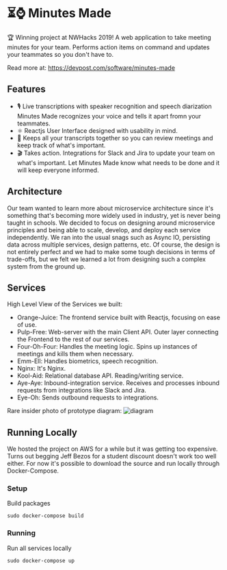 [logo]: https://lh3.googleusercontent.com/PNaoJawzkYqGc_86z4rjXo-5LNN0xKsw0uagt3Hc4owA1YhB3ngpjk0I8_5-P3M8wH7pgZIaYR4w2ulf09mQ3ChC1qtESLhSrHBQ5JQHDCWJKhMZRlNikDcorkD5tAw9PsB0sp5HhC-_aO_SQeqZxlPYbb4PJCt9M4XEA-yggoKWr_BbZnoI7n91V6rdTDDxvnR_7ediWzCSlvElEQ6jX7chjvZJQwJqH190XrWJYJDSMtlfVr0kcrcGKyhHob0567z4U0HAny52ONSECPNIQ56vl7qZUrujtpHO7ygOpvACpXtQ96cVoH6DDbLi2Q8G-PF_cchU5MC4WTCRx8cXqO0cm6xc0Ta-f28oXCu7tWzCHwPUctFOTEw12a_SQYTm4ahkbaA-CU45U0mHXMmeIg6w8OK35VH3FMTS4XQBji0rJz9-22rAHiNmKedg6nbK66KryYBd9FPa7ZhIXpk4oNA9ccLolvc08svdMGagh4-5J9AyQ4nua_qElqbrZne1pn2dTTkGmaGBk5hycip60w9s_l0og5Ezav0nsRNhCo7cYHh280m0B3c6KEDjm7jQSYwRCon_JQtRj0ytBV-sv7tZOMUkMZpHpQz-62CWPlHj3Tcj8G3AOELy7shxzuBq9TDu4iqFPQplOH-uWDwGLrqvdByY2WA-gb12oehMfT-2mfkb_fGc_i6rOYD_iwkELfQEgXqWfSMCmGGfGHdMQt8Z93h9hjfvGzWyQ7ElRiMDONc1=w960-h720-no

# ⏳⌚ Minutes Made

🏆 Winning project at NWHacks 2019! A web application to take meeting minutes for your team. Performs action items on command and updates your teammates so you don't have to.

Read more at:  https://devpost.com/software/minutes-made 



## Features

- 🎙️ Live transcriptions with speaker recognition and speech diarization Minutes Made recognizes your voice and tells it apart fromn your teammates.
- ⚛️ Reactjs User Interface designed with usability in mind.
- 📝 Keeps all your transcripts together so you can review meetings and keep track of what's important.
- 🎬 Takes action. Integrations for Slack and Jira to update your team on what's important. Let Minutes Made know what needs to be done and it will keep everyone informed. 



## Architecture

Our team wanted to learn more about microservice architecture since it's something that's becoming more widely used in industry, yet is never being taught in schools. We decided to focus on designing around microservice principles and being able to scale, develop, and deploy each service independently. We ran into the usual snags such as Async IO, persisting data across multiple services, design patterns, etc. Of course, the design is not entirely perfect and we had to make some tough decisions in terms of trade-offs, but we felt we learned a lot from designing such a complex system from the ground up.



## Services

High Level View of the Services we built:

- Orange-Juice: The frontend service built with Reactjs, focusing on ease of use.
- Pulp-Free: Web-server with the main Client API. Outer layer connecting the Frontend to the rest of our services.
- Four-Oh-Four: Handles the meeting logic. Spins up instances of meetings and kills them when necessary.
- Emm-Ell: Handles biometrics, speech recognition.
- Nginx: It's Nginx.
- Kool-Aid: Relational database API. Reading/writing service.
- Aye-Aye: Inbound-integration service. Receives and processes inbound requests from integrations like Slack and Jira. 
- Eye-Oh: Sends outbound requests to integrations.


Rare insider photo of prototype diagram:
![diagram][logo]



## Running Locally

We hosted the project on AWS for a while but it was getting too expensive. Turns out begging Jeff Bezos for a student discount doesn't work too well either. For now it's possible to download the source and run locally through Docker-Compose.

### Setup

Build packages

```
sudo docker-compose build
```

### Running

Run all services locally

```
sudo docker-compose up
```

